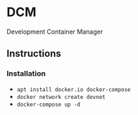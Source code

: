 # DCM

Development Container Manager

## Instructions

### Installation

* `apt install docker.io docker-compose`
* `docker network create devnet`
* `docker-compose up -d`
